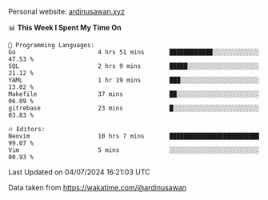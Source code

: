 Personal website: [ardinusawan.xyz](https://ardinusawan.xyz)

<!--START_SECTION:waka-->
📊 **This Week I Spent My Time On** 

```text
💬 Programming Languages: 
Go                       4 hrs 51 mins       ████████████░░░░░░░░░░░░░   47.53 % 
SQL                      2 hrs 9 mins        █████░░░░░░░░░░░░░░░░░░░░   21.12 % 
YAML                     1 hr 19 mins        ███░░░░░░░░░░░░░░░░░░░░░░   13.02 % 
Makefile                 37 mins             ██░░░░░░░░░░░░░░░░░░░░░░░   06.09 % 
gitrebase                23 mins             █░░░░░░░░░░░░░░░░░░░░░░░░   03.83 % 

🔥 Editors: 
Neovim                   10 hrs 7 mins       █████████████████████████   99.07 % 
Vim                      5 mins              ░░░░░░░░░░░░░░░░░░░░░░░░░   00.93 % 
```


 Last Updated on 04/07/2024 16:21:03 UTC
<!--END_SECTION:waka-->
Data taken from https://wakatime.com/@ardinusawan
